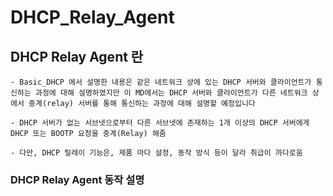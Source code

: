 # DHCP_Relay_Agent

## DHCP Relay Agent 란
```
- Basic_DHCP 에서 설명한 내용은 같은 네트워크 상에 있는 DHCP 서버와 클라이언트가 통신하는 과정에 대해 설명하였지만 이 MD에서는 DHCP 서버와 클라이언트가 다른 네트워크 상에서 중계(relay) 서버를 통해 통신하는 과정에 대해 설명할 예정입니다

- DHCP 서버가 없는 서브넷으로부터 다른 서브넷에 존재하는 1개 이상의 DHCP 서버에게 DHCP 또는 BOOTP 요청을 중계(Relay) 해줌

- 다만, DHCP 릴레이 기능은, 제품 마다 설정, 동작 방식 등이 달라 취급이 까다로움
```

### DHCP Relay Agent 동작 설명
```

```